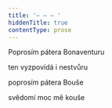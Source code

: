 ```yaml
---
title: '– – – '
hiddenTitle: true
contentType: prose
---
```


Poprosím pátera Bonaventuru

ten vyzpovídá i nestvůru

poprosím pátera Bouše

svědomí moc mě kouše
